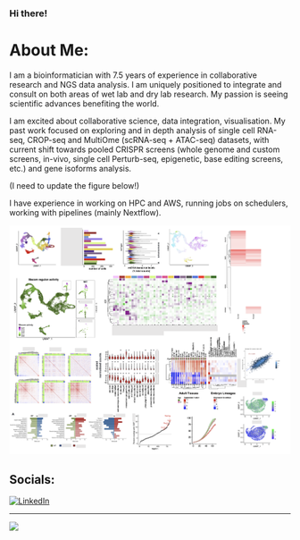 ### Hi there!

# About Me:

I am a bioinformatician with 7.5 years of experience in collaborative research and NGS data analysis. I am uniquely positioned to integrate and consult on both areas of wet lab and dry lab research. My passion is seeing scientific advances benefiting the world.

I am excited about collaborative science, data integration, visualisation. My past work focused on exploring and in depth analysis of single cell RNA-seq, CROP-seq and MultiOme (scRNA-seq + ATAC-seq) datasets, with current shift towards pooled CRISPR screens (whole genome and custom screens, in-vivo, single cell Perturb-seq, epigenetic, base editing screens, etc.) and gene isoforms analysis.

(I need to update the figure below!)

I have experience in working on HPC and AWS, running jobs on schedulers, working with pipelines (mainly Nextflow).


<IMG SRC="Example_figure.png" width=1100px><br>


## Socials:
[![LinkedIn](https://img.shields.io/badge/LinkedIn-%230077B5.svg?logo=linkedin&logoColor=white)](https://www.linkedin.com/in/malwina-prater-b4a08565/) 


---
[![](https://visitcount.itsvg.in/api?id=nmalwinka&icon=0&color=0)](https://visitcount.itsvg.in)
